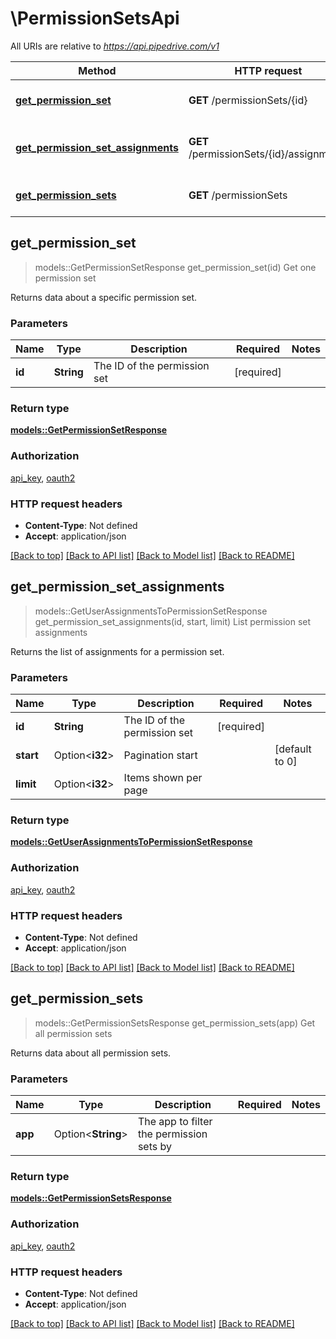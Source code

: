 # \PermissionSetsApi

All URIs are relative to *https://api.pipedrive.com/v1*

Method | HTTP request | Description
------------- | ------------- | -------------
[**get_permission_set**](PermissionSetsApi.md#get_permission_set) | **GET** /permissionSets/{id} | Get one permission set
[**get_permission_set_assignments**](PermissionSetsApi.md#get_permission_set_assignments) | **GET** /permissionSets/{id}/assignments | List permission set assignments
[**get_permission_sets**](PermissionSetsApi.md#get_permission_sets) | **GET** /permissionSets | Get all permission sets



## get_permission_set

> models::GetPermissionSetResponse get_permission_set(id)
Get one permission set

Returns data about a specific permission set.

### Parameters


Name | Type | Description  | Required | Notes
------------- | ------------- | ------------- | ------------- | -------------
**id** | **String** | The ID of the permission set | [required] |

### Return type

[**models::GetPermissionSetResponse**](GetPermissionSetResponse.md)

### Authorization

[api_key](../README.md#api_key), [oauth2](../README.md#oauth2)

### HTTP request headers

- **Content-Type**: Not defined
- **Accept**: application/json

[[Back to top]](#) [[Back to API list]](../README.md#documentation-for-api-endpoints) [[Back to Model list]](../README.md#documentation-for-models) [[Back to README]](../README.md)


## get_permission_set_assignments

> models::GetUserAssignmentsToPermissionSetResponse get_permission_set_assignments(id, start, limit)
List permission set assignments

Returns the list of assignments for a permission set.

### Parameters


Name | Type | Description  | Required | Notes
------------- | ------------- | ------------- | ------------- | -------------
**id** | **String** | The ID of the permission set | [required] |
**start** | Option<**i32**> | Pagination start |  |[default to 0]
**limit** | Option<**i32**> | Items shown per page |  |

### Return type

[**models::GetUserAssignmentsToPermissionSetResponse**](GetUserAssignmentsToPermissionSetResponse.md)

### Authorization

[api_key](../README.md#api_key), [oauth2](../README.md#oauth2)

### HTTP request headers

- **Content-Type**: Not defined
- **Accept**: application/json

[[Back to top]](#) [[Back to API list]](../README.md#documentation-for-api-endpoints) [[Back to Model list]](../README.md#documentation-for-models) [[Back to README]](../README.md)


## get_permission_sets

> models::GetPermissionSetsResponse get_permission_sets(app)
Get all permission sets

Returns data about all permission sets.

### Parameters


Name | Type | Description  | Required | Notes
------------- | ------------- | ------------- | ------------- | -------------
**app** | Option<**String**> | The app to filter the permission sets by |  |

### Return type

[**models::GetPermissionSetsResponse**](GetPermissionSetsResponse.md)

### Authorization

[api_key](../README.md#api_key), [oauth2](../README.md#oauth2)

### HTTP request headers

- **Content-Type**: Not defined
- **Accept**: application/json

[[Back to top]](#) [[Back to API list]](../README.md#documentation-for-api-endpoints) [[Back to Model list]](../README.md#documentation-for-models) [[Back to README]](../README.md)

